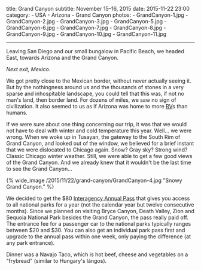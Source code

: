 title: Grand Canyon
subtitle: November 15–16, 2015
date: 2015-11-22 23:00
category:
    - USA
    - Arizona
    - Grand Canyon
photos:
	- GrandCanyon-1.jpg
	- GrandCanyon-2.jpg
	- GrandCanyon-3.jpg
	- GrandCanyon-5.jpg
	- GrandCanyon-6.jpg
	- GrandCanyon-7.jpg
	- GrandCanyon-8.jpg
	- GrandCanyon-9.jpg
	- GrandCanyon-10.jpg
	- GrandCanyon-11.jpg

---

Leaving San Diego and our small bungalow in Pacific Beach, we headed East, towards Arizona and the Grand Canyon. 

*Next exit, Mexico.*

We got pretty close to the Mexican border, without never actually seeing it. But by the nothingness around us and the thousands of stones in a very sparse and inhospitable landscape, you could tell that this was, if not no man's land, then border land. For dozens of miles, we saw no sign of civilization. It also seemed to us as if Arizona was home to more [RV](https://www.youtube.com/watch?v=D-G8weg2Ndg)s than humans.

If we were sure about one thing concerning our trip, it was that we would not have to deal with winter and cold temperature this year. Well... we were wrong. When we woke up in Tusayan, the gateway to the South Rim of Grand Canyon, and looked out of the window, we believed for a brief instant that we were dislocated to Chicago again. Snow? Gray sky? Strong wind? Classic Chicago winter weather. Still, we were able to get a few good views of the Grand Canyon. And we already knew that it wouldn't be the last time to see the Grand Canyon...

{% wide_image /2015/11/22/grand-canyon/GrandCanyon-4.jpg "Snowy Grand Canyon." %}

We decided to get the $80 [Interagency Annual Pass](http://www.nps.gov/findapark/passes.htm) that gives you access to all national parks for a year (not the calendar year but twelve consecutive months). Since we planned on visiting Bryce Canyon, Death Valley, Zion and Sequoia National Park besides the Grand Canyon, the pass really paid off. The entrance fee for a passenger car to the national parks typically ranges between $20 and $30. You can also get an individual park pass first and upgrade to the annual pass within one week, only paying the difference (at any park entrance).

Dinner was a Navajo Taco, which is hot beef, cheese and vegetables on a "frybread" (similar to Hungary's lángos).
